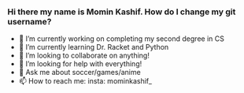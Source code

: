 ### Hi there my name is Momin Kashif. How do I change my git username? 

- 🔭 I’m currently working on completing my second degree in CS
- 🌱 I’m currently learning  Dr. Racket and Python
- 👯 I’m looking to collaborate on anything! 
- 🤔 I’m looking for help with everything!
- 💬 Ask me about soccer/games/anime
- 📫 How to reach me: insta: mominkashif_

